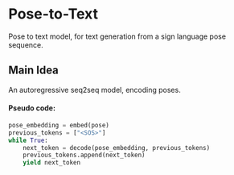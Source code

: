 # Pose-to-Text

Pose to text model, for text generation from a sign language pose sequence.

## Main Idea

An autoregressive seq2seq model, encoding poses.

#### Pseudo code:

```python
pose_embedding = embed(pose)
previous_tokens = ["<SOS>"]
while True:
    next_token = decode(pose_embedding, previous_tokens)
    previous_tokens.append(next_token)
    yield next_token
```